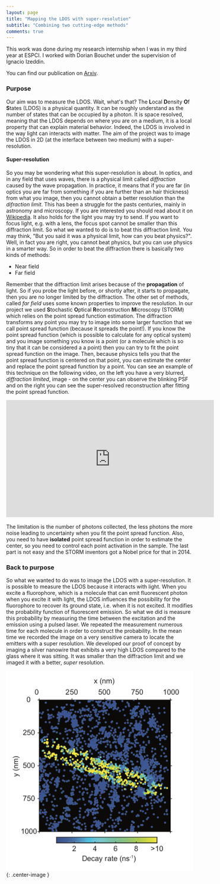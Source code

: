 ```yaml
---
layout: page
title: "Mapping the LDOS with super-resolution"
subtitle: "Combining two cutting-edge methods"
comments: true
---
```


This work was done during my research internship when I was in my third year at ESPCI. I worked with Dorian Bouchet under the supervision of Ignacio Izeddin.

You can find our publication on [Arxiv](https://arxiv.org/abs/1809.02778).

### Purpose

Our aim was to measure the LDOS. Wait, what's that? The **L**ocal **D**ensity **O**f **S**tates (LDOS) is a physical quantity. It can be roughly understand as the number of states that can be occupied by a photon. It is space resolved, meaning that the LDOS depends on where you are on a medium, it is a local property that can explain material behavior. Indeed, the LDOS is involved in the way light can interacts with matter. The aim of the project was to image the LDOS in 2D (at the interface between two medium) with a super-resolution.

#### Super-resolution

So you may be wondering what this super-resolution is about. In optics, and in any field that uses waves, there is a physical limit called *diffraction* caused by the wave propagation. In practice, it means that if you are far (in optics you are far from something if you are further than an hair thickness) from what you image, then you cannot obtain a better resolution than the *difraction limit*. This has been a struggle for the pasts centuries, mainly in astronomy and microscopy. If you are interested you should read about it on [Wikipedia](https://en.wikipedia.org/wiki/Diffraction). It also holds for the light you may try to send. If you want to focus light, e.g. with a lens, the focus spot cannot be smaller than this diffraction limit. So what we wanted to do is to beat this diffraction limit. You may think, "But you said it was a physical limit, how can you beat physics?". Well, in fact you are right, you cannot beat physics, but you can use physics in a smarter way. So in order to beat the diffraction there is basically two kinds of methods:
- Near field
- Far field

Remember that the diffraction limit arises because of the **propagation** of light. So if you probe the light before, or shortly after, it starts to propagate, then you are no longer limited by the diffraction. The other set of methods, called *far field* uses some known properties to improve the resolution. In our project we used **S**tochastic **O**ptical **R**econstruction **M**icroscopy (STORM) which relies on the point spread function estimation. The diffraction transforms any point you may try to image into some larger function that we call point spread function (because it spreads the point!). If you know the point spread function (which is possible to calculate for any optical system) and you image something you know is a point (or a molecule which is so tiny that it can be considered a a point) then you can try to fit the point spread function on the image. Then, because physics tells you that the point spread function is centered on that point, you can estimate the center and replace the point spread function by a point. You can see an example of this technique on the following video, on the left you have a very blurred, *diffraction limited*, image - on the center you can observe the blinking PSF and on the right you can see the super-resolved reconstruction after fitting the point spread function.

<center>
<iframe width="560" height="315" src="https://www.youtube.com/embed/RE70GuMCzww" frameborder="0" allow="accelerometer; autoplay; encrypted-media; gyroscope; picture-in-picture" allowfullscreen></iframe>
</center>

The limitation is the number of photons collected, the less photons the more noise leading to uncertainty when you fit the point spread function. Also, you need to have **isolated** point spread function in order to estimate the center, so you need to control each point activation in the sample. The last part is not easy and the STORM inventors got a Nobel price for that in 2014.

### Back to purpose

So what we wanted to do was to image the LDOS with a super-resolution. It is possible to measure the LDOS because it interacts with light. When you excite a fluorophore, which is a molecule that can emit fluorescent photon when you excite it with light, the LDOS influences the possibility for the fluorophore to recover its ground state, i.e. when it is not excited. It modifies the probability function of fluorescent emission. So what we did is measure this probability by measuring the time between the excitation and the emission using a pulsed laser. We repeated the measurement numerous time for each molecule in order to construct the probability. In the mean time we recorded the image on a very sensitive camera to locate the emitters with a super resolution. We developed our proof of concept by imaging a silver nanowire that exhibits a very high LDOS compared to the glass where it was sitting. It was smaller than the diffraction limit and we imaged it with a better, *super* resolution.

![LDOS on a nanowire](../img/ldos.png){: .center-image }
